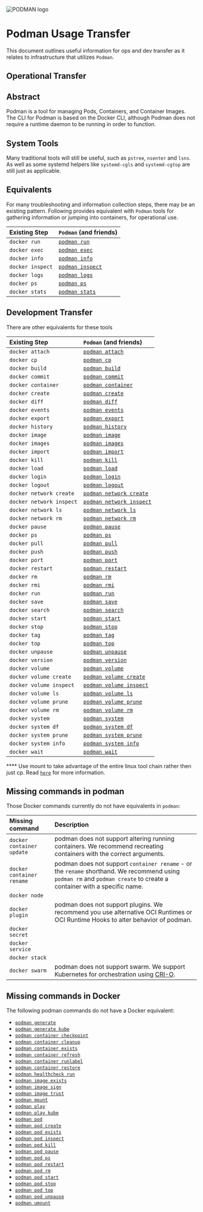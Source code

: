 ![PODMAN logo](logo/podman-logo-source.svg)
# Podman Usage Transfer

This document outlines useful information for ops and dev transfer as it relates to infrastructure that utilizes `Podman`.

## Operational Transfer

## Abstract

Podman is a tool for managing Pods, Containers, and Container Images.  The CLI
for Podman is based on the Docker CLI, although Podman does not require a
runtime daemon to be running in order to function.

## System Tools

Many traditional tools will still be useful, such as `pstree`, `nsenter` and `lsns`.
As well as some systemd helpers like `systemd-cgls` and `systemd-cgtop` are still just as applicable.

## Equivalents

For many troubleshooting and information collection steps, there may be an existing pattern.
Following provides equivalent with `Podman` tools for gathering information or jumping into containers, for operational use.

| Existing Step | `Podman` (and friends) |
| :--- | :--- |
| `docker run`  | [`podman run`](./docs/source/markdown/podman-run.1.md) |
| `docker exec` | [`podman exec`](./docs/source/markdown/podman-exec.1.md) |
| `docker info` | [`podman info`](./docs/source/markdown/podman-info.1.md)  |
| `docker inspect` | [`podman inspect`](./docs/source/markdown/podman-inspect.1.md)       |
| `docker logs` | [`podman logs`](./docs/source/markdown/podman-logs.1.md)                 |
| `docker ps`   | [`podman ps`](./docs/source/markdown/podman-ps.1.md) |
| `docker stats`| [`podman stats`](./docs/source/markdown/podman-stats.1.md)|

## Development Transfer

There are other equivalents for these tools

| Existing Step | `Podman` (and friends) |
| :--- | :--- |
| `docker attach`  | [`podman attach`](./docs/source/markdown/podman-attach.1.md)    |
| `docker cp`      | [`podman cp`](./docs/source/markdown/podman-cp.1.md)            |
| `docker build`   | [`podman build`](./docs/source/markdown/podman-build.1.md)      |
| `docker commit`  | [`podman commit`](./docs/source/markdown/podman-commit.1.md)    |
| `docker container`|[`podman container`](./docs/source/markdown/podman-container.1.md) |
| `docker create`  | [`podman create`](./docs/source/markdown/podman-create.1.md)    |
| `docker diff`    | [`podman diff`](./docs/source/markdown/podman-diff.1.md)        |
| `docker events`  | [`podman events`](./docs/source/markdown/podman-events.1.md)    |
| `docker export`  | [`podman export`](./docs/source/markdown/podman-export.1.md)    |
| `docker history` | [`podman history`](./docs/source/markdown/podman-history.1.md)  |
| `docker image`   | [`podman image`](./docs/source/markdown/podman-image.1.md)        |
| `docker images`  | [`podman images`](./docs/source/markdown/podman-images.1.md)    |
| `docker import`  | [`podman import`](./docs/source/markdown/podman-import.1.md)    |
| `docker kill`    | [`podman kill`](./docs/source/markdown/podman-kill.1.md)        |
| `docker load`    | [`podman load`](./docs/source/markdown/podman-load.1.md)        |
| `docker login`   | [`podman login`](./docs/source/markdown/podman-login.1.md)      |
| `docker logout`  | [`podman logout`](./docs/source/markdown/podman-logout.1.md)    |
| `docker network create`  | [`podman network create`](./docs/source/markdown/podman-network-create.1.md)   |
| `docker network inspect` | [`podman network inspect`](./docs/source/markdown/podman-network-inspect.1.md) |
| `docker network ls`      | [`podman network ls`](./docs/source/markdown/podman-network-ls.1.md)           |
| `docker network rm`      | [`podman network rm`](./docs.source/markdown/podman-network-rm.1.md)           |
| `docker pause`   | [`podman pause`](./docs/source/markdown/podman-pause.1.md)      |
| `docker ps`      | [`podman ps`](./docs/source/markdown/podman-ps.1.md)            |
| `docker pull`    | [`podman pull`](./docs/source/markdown/podman-pull.1.md)        |
| `docker push`    | [`podman push`](./docs/source/markdown/podman-push.1.md)        |
| `docker port`    | [`podman port`](./docs/source/markdown/podman-port.1.md)        |
| `docker restart` | [`podman restart`](./docs/source/markdown/podman-restart.1.md)  |
| `docker rm`      | [`podman rm`](./docs/source/markdown/podman-rm.1.md)            |
| `docker rmi`     | [`podman rmi`](./docs/source/markdown/podman-rmi.1.md)          |
| `docker run`     | [`podman run`](./docs/source/markdown/podman-run.1.md)          |
| `docker save`    | [`podman save`](./docs/source/markdown/podman-save.1.md)        |
| `docker search`  | [`podman search`](./docs/source/markdown/podman-search.1.md)    |
| `docker start`   | [`podman start`](./docs/source/markdown/podman-start.1.md)      |
| `docker stop`    | [`podman stop`](./docs/source/markdown/podman-stop.1.md)        |
| `docker tag`     | [`podman tag`](./docs/source/markdown/podman-tag.1.md)          |
| `docker top`     | [`podman top`](./docs/source/markdown/podman-top.1.md)          |
| `docker unpause` | [`podman unpause`](./docs/source/markdown/podman-unpause.1.md)  |
| `docker version` | [`podman version`](./docs/source/markdown/podman-version.1.md)  |
| `docker volume`  | [`podman volume`](./docs/source/markdown/podman-volume.1.md)			|
| `docker volume create` | [`podman volume create`](./docs/source/markdown/podman-volume-create.1.md)  |
| `docker volume inspect`| [`podman volume inspect`](./docs/source/markdown/podman-volume-inspect.1.md)|
| `docker volume ls`     | [`podman volume ls`](./docs/source/markdown/podman-volume-ls.1.md)          |
| `docker volume prune`  | [`podman volume prune`](./docs/source/markdown/podman-volume-prune.1.md)    |
| `docker volume rm`     | [`podman volume rm`](./docs/source/markdown/podman-volume-rm.1.md)          |
| `docker system`        | [`podman system`](./docs/source/markdown/podman-system.1.md)                |
| `docker system df`     | [`podman system df`](./docs/source/markdown/podman-system-df.1.md)          |
| `docker system prune`  | [`podman system prune`](./docs/source/markdown/podman-system-prune.1.md)    |
| `docker system info`   | [`podman system info`](./docs/source/markdown/podman-system-info.1.md)      |
| `docker wait`          | [`podman wait`](./docs/source/markdown/podman-wait.1.md)		       |

**** Use mount to take advantage of the entire linux tool chain rather then just cp.  Read [`here`](./docs/podman-cp.1.md) for more information.

## Missing commands in podman

Those Docker commands currently do not have equivalents in `podman`:

| Missing command | Description|
| :--- | :--- |
| `docker container update`  | podman does not support altering running containers. We recommend recreating containers with the correct arguments.|
| `docker container rename`   | podman does not support `container rename` - or the `rename` shorthand. We recommend using `podman rm` and  `podman create` to create a container with a specific name.|
| `docker node`     ||
| `docker plugin`   | podman does not support plugins.  We recommend you use alternative OCI Runtimes or OCI Runtime Hooks to alter behavior of podman.|
| `docker secret`   ||
| `docker service`  ||
| `docker stack`    ||
| `docker swarm`    | podman does not support swarm.  We support Kubernetes for orchestration using [CRI-O](https://github.com/cri-o/cri-o).|

## Missing commands in Docker

The following podman commands do not have a Docker equivalent:

* [`podman generate`](./docs/source/markdown/podman-generate.1.md)
* [`podman generate kube`](./docs/source/markdown/podman-generate-kube.1.md)
* [`podman container checkpoint`](/docs/source/markdown/podman-container-checkpoint.1.md)
* [`podman container cleanup`](/docs/source/markdown/podman-container-cleanup.1.md)
* [`podman container exists`](/docs/source/markdown/podman-container-exists.1.md)
* [`podman container refresh`](/docs/source/markdown/podman-container-refresh.1.md)
* [`podman container runlabel`](/docs/source/markdown/podman-container-runlabel.1.md)
* [`podman container restore`](/docs/source/markdown/podman-container-restore.1.md)
* [`podman healthcheck run`](/docs/source/markdown/podman-healthcheck-run.1.md)
* [`podman image exists`](./docs/source/markdown/podman-image-exists.1.md)
* [`podman image sign`](./docs/source/markdown/podman-image-sign.1.md)
* [`podman image trust`](./docs/source/markdown/podman-image-trust.1.md)
* [`podman mount`](./docs/source/markdown/podman-mount.1.md)
* [`podman play`](./docs/source/markdown/podman-play.1.md)
* [`podman play kube`](./docs/source/markdown/podman-play-kube.1.md)
* [`podman pod`](./docs/source/markdown/podman-pod.1.md)
* [`podman pod create`](./docs/source/markdown/podman-pod-create.1.md)
* [`podman pod exists`](./docs/source/markdown/podman-pod-exists.1.md)
* [`podman pod inspect`](./docs/source/markdown/podman-pod-inspect.1.md)
* [`podman pod kill`](./docs/source/markdown/podman-pod-kill.1.md)
* [`podman pod pause`](./docs/source/markdown/podman-pod-pause.1.md)
* [`podman pod ps`](./docs/source/markdown/podman-pod-ps.1.md)
* [`podman pod restart`](./docs/source/markdown/podman-pod-restart.1.md)
* [`podman pod rm`](./docs/source/markdown/podman-pod-rm.1.md)
* [`podman pod start`](./docs/source/markdown/podman-pod-start.1.md)
* [`podman pod stop`](./docs/source/markdown/podman-pod-stop.1.md)
* [`podman pod top`](./docs/source/markdown/podman-pod-top.1.md)
* [`podman pod unpause`](./docs/source/markdown/podman-pod-unpause.1.md)
* [`podman umount`](./docs/source/markdown/podman-umount.1.md)
